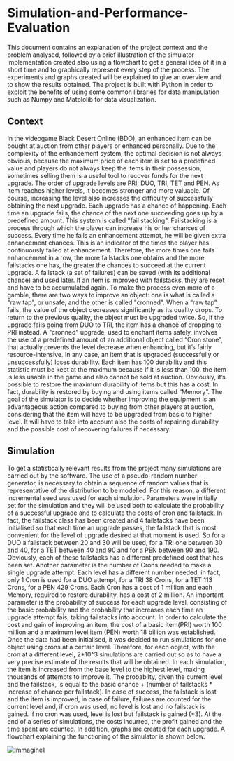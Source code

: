 # Simulation-and-Performance-Evaluation
This document contains an explanation of the project context and the problem analysed, followed by a brief illustration of the simulator implementation created also using a flowchart to get a general idea of it in a short time and to graphically represent every step of the process. The experiments and graphs created will be explained to give an overview and to show the results obtained. The project is built with Python in order to exploit the benefits of using some common libraries for data manipulation such as Numpy and Matplolib for data visualization.

## Context
In the videogame Black Desert Online (BDO), an enhanced item can be bought at auction from other players or enhanced personally. Due to the complexity of the enhancement system, the optimal decision is not always obvious, because the maximum price of each item is set to a predefined value and players do not always keep the items in their possession, sometimes selling them is a useful tool to recover funds for the next upgrade. The order of upgrade levels are PRI, DUO, TRI, TET and PEN. As item reaches higher levels, it becomes stronger and more valuable. Of course, increasing the level also increases the difficulty of successfully obtaining the next upgrade. Each upgrade has a chance of happening. Each time an upgrade fails, the chance of the next one succeeding goes up by a predefined amount. This system is called "fail stacking". Failstacking is a process through which the player can increase his or her chances of success. Every time he fails an enhancement attempt, he will be given extra enhancement chances. This is an indicator of the times the player has continuously failed at enhancement. Therefore, the more times one fails enhancement in a row, the more failstacks one obtains and the more failstacks one has, the greater the chances to succeed at the current upgrade. A failstack (a set of failures) can be saved (with its additional chance) and used later. If an item is improved with failstacks, they are reset and have to be accumulated again. To make the process even more of a gamble, there are two ways to improve an object: one is what is called a "raw tap", or unsafe, and the other is called "cronned". When a “raw tap” fails, the value of the object decreases significantly as its quality drops. To return to the previous quality, the object must be upgraded twice. So, if the upgrade fails going from DUO to TRI, the item has a chance of dropping to PRI instead. A "cronned" upgrade, used to enchant items safely, involves the use of a predefined amount of an additional object called “Cron stone”, that actually prevents the level decrease when enhancing, but it’s fairly resource-intensive. In any case, an item that is upgraded (successfully or unsuccessfully) loses durability. Each item has 100 durability and this statistic must be kept at the maximum because if it is less than 100, the item is less usable in the game and also cannot be sold at auction. Obviously, it’s possible to restore the maximum durability of items but this has a cost. In fact, durability is restored by buying and using items called “Memory”. The goal of the simulator is to decide whether improving the equipment is an advantageous action compared to buying from other players at auction, considering that the item will have to be upgraded from basic to higher level. It will have to take into account also the costs of repairing durability and the possible cost of recovering failures if necessary.

## Simulation
To get a statistically relevant results from the project many simulations are carried out by the software. The use of a pseudo-random number generator, is necessary to obtain a sequence of random values that is representative of the distribution to be modelled. For this reason, a different incremental seed was used for each simulation. Parameters were initially set for the simulation and they will be used both to calculate the probability of a successful upgrade and to calculate the costs of cron and failstack. In fact, the failstack class has been created and 4 failstacks have been initialised so that each time an upgrade passes, the failstack that is most convenient for the level of upgrade desired at that moment is used. So for a DUO a failstack between 20 and 30 will be used, for a TRI one between 30 and 40, for a TET between 40 and 90 and for a PEN between 90 and 190. Obviously, each of these failstacks has a different predefined cost that has been set. Another parameter is the number of Crons needed to make a single upgrade attempt. Each level has a different number needed, in fact, only 1 Cron is used for a DUO attempt, for a TRI 38 Crons, for a TET 113 Crons, for a PEN 429 Crons. Each Cron has a cost of 1 million and each Memory, required to restore durability, has a cost of 2 million. An important parameter is the probability of success for each upgrade level, consisting of the basic probability and the probability that increases each time an upgrade attempt fais, taking failstacks into account. In order to calculate the cost and gain of improving an item, the cost of a basic item(PRI) worth 100 million and a maximum level item (PEN) worth 18 billion was established. Once the data had been initialised, it was decided to run simulations for one object using crons at a certain level. Therefore, for each object, with the cron at a different level, 2*10^3 simulations are carried out so as to have a very precise estimate of the results that will be obtained. In each simulation, the item is increased from the base level to the highest level, making thousands of attempts to improve it. The probabilty, given the current level and the failstack, is equal to the basic chance + (number of failstacks * increase of chance per failstack). In case of success, the failstack is lost and the item is improved, in case of failure, failures are counted for the current level and, if cron was used, no level is lost and no failstack is gained. if no cron was used, level is lost but failstack is gained (+3). At the end of a series of simulations, the costs incurred, the profit gained and the time spent are counted. In addition, graphs are created for each upgrade. A flowchart explaining the functioning of the simulator is shown below.

![Immagine1](https://user-images.githubusercontent.com/18367371/108838501-01e16f80-75d4-11eb-85e3-714073a0f4f0.png)


